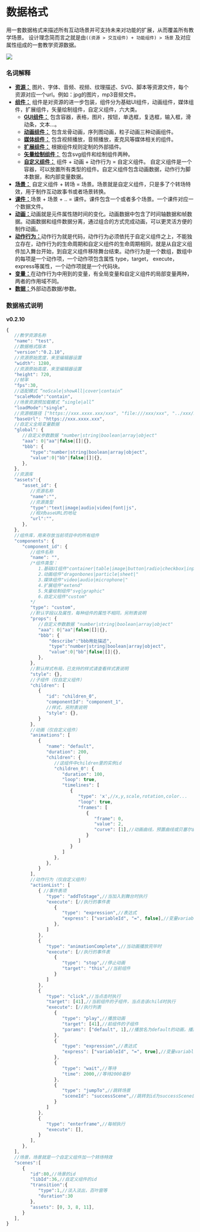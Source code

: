 # 数据格式

用一套数据格式来描述所有互动场景并可支持未来对功能的扩展，从而覆盖所有教学场景。
设计理念简而言之就是由`((资源 > 交互组件) + 功能组件) > 场景` 及对应属性组成的一套教学资源数据。

[![](../assets/data.png)](https://naotu.baidu.com/file/31d88d6860e2f2d1f1c77a85806ee64f?token=5d508053eb862955)

### 名词解释
- [**资源：**](resource.md) 图片、字体、音频、视频、纹理描述、SVG、脚本等资源文件，每个资源对应一个url。例如：jpg的图片，mp3音频文件。
- [**组件：**](component.md) 组件是对资源的进一步包装，组件分为基础UI组件，动画组件，媒体组件，扩展组件，矢量绘制组件，自定义组件，六大类。
    + [**GUI组件：**](component-gui.md) 包含容器，表格，图片，按钮，单选框，复选框，输入框，滑动条，文本...。
    + [**动画组件：**]() 包含龙骨动画，序列图动画，粒子动画三种动画组件。
    + [**媒体组件：**]() 包含视频播放，音频播放，麦克风等媒体相关的组件。
    + [**扩展组件：**]() 根据组件规则定制的外部插件。
    + [**矢量绘制组件：**]() 包含svg组件和绘制组件两种。
    + [**自定义组件：**]() 组件 + 动画 + 动作行为 = 自定义组件。 自定义组件是一个容器，可以放置所有类型的组件。自定义组件包含动画数据，动作行为脚本数据，和内部变量数据。
- [**场景：**](scene.md) 自定义组件 + 转场 = 场景。场景就是自定义组件，只是多了个转场特效，用于制作互动故事书或者场景转换。
- [**课件：**]()场景 + 场景 + .. = 课件。课件包含一个或者多个场景。一个课件对应一个数据文件。
- [**动画：**](animation.md)动画就是元件属性随时间的变化。动画数据中包含了时间轴数据和帧数据。动画数据和组件数据分离，通过组合的方式完成动画，可以更灵活方便的制作动画。
- [**动作行为：**]()动作行为就是代码，动作行为必须依托于自定义组件之上，不能独立存在，动作行为的生命周期和自定义组件的生命周期相同，就是从自定义组件加入舞台开始，到自定义组件移除舞台结束。动作行为是一个数组，数组中的每项是一个动作项，一个动作项包含属性 type，target， execute，express等属性，一个动作项就是一个代码块。
- [**变量：**]()在动作行为中用到的变量，有全局变量和自定义组件的局部变量两种，两者的作用域不同。
- [**数据：**]()外部动态数据/参数。

### 数据格式说明
<div class="panelHeader pdl mt1"><b>v0.2.10</b></div>

```js
{
   //教学资源名称
   "name": "test",
   //数据格式版本
   "version":"0.2.10",
   //资源原始宽度，来至编辑器设置
   "width": 1280,
   //资源原始高度，来至编辑器设置
   "height": 720,
   //帧率
   "fps":30,
   //适配模式 “noScale|showAll|cover|contain”
   "scaleMode":"contain",
   //场景资源预加载模式 “single|all”
   "loadMode":"single",
   //资源根路径 ["https://xxx.xxxx.xxx/xxx", "file:///xxx/xxx", "../xxx/xx"]
   "baseUrl": "https://xxx.xxxx.xxx",
   //自定义全局变量数据
   "global": {
      //自定义参数数据 "number|string|boolean|array|object"
      "aaa": 0|"aa"|false|[]|{},
      "bbb": {
         "type":"number|string|boolean|array|object",
         "value":0|"bb"|false|[]|{},
      },
   },
   //资源库
   "assets":{
      "asset_id": {
         //资源名称
         "name":"",
         //资源类型
         "type":"text|image|audio|video|font|js",
         //相对baseURL的地址
         "url":"",
      },
   },
   //组件库，用来存放当前项目中的所有组件
   "components": {
      "component_id": {
         //组件名称
         "name": "",
         /*组件类型：
            1.基础UI组件"container|table|image|button|radio|checkbox|input|slider|text|.."
            2.动画组件"dragonbones|particle|sheet|"
            3.媒体组件"video|audio|microphone|"
            4.扩展组件"extend"
            5.矢量绘制组件"svg|graphic"
            6.自定义组件"custom"
         */
         "type": "custom",
         //默认字段以及属性，每种组件的属性不相同，另附表说明
         "props": {
            //自定义参数数据 "number|string|boolean|array|object"
            "aaa": 0|"aa"|false|[]|{},
            "bbb": {
                "describe":"bbb用处描述",
                "type":"number|string|boolean|array|object",
                "value":0|"bb"|false|[]|{},
            },
         },
         //默认样式布局，已支持的样式请查看样式表说明
         "style": {},
         //子组件（仅自定义组件）
         "children": [
            {
               "id": "children_0",
               "componentId": "component_1",
               //样式，另附表说明
               "style": {},
            }
         },
         //动画（仅自定义组件）
         "animations": [
            {
               "name": "default",
               "duration": 200,
               "children": {
                  //这组件中children里的实例id
                  "children_0": {
                     "duration": 100,
                     "loop": true,
                     "timelines": [
                        {
                           "type": 'x',//x,y,scale,rotation,color...
                           "loop": true,
                           "frames": [
                              {
                                 "frame": 0,
                                 "value": 2,
                                 "curve": [1],//动画曲线，预置曲线或贝塞尔曲线
                              }
                           ]
                        }
                     ]
                  },
               },
            }
         ],
         //动作行为（仅自定义组件）
         "actionList": [
            { //事件表项
               "type": "addToStage",//当加入到舞台时执行
               "execute": [//执行的事件表
                  {
                     "type": "expression",//表达式
                     "express": ["variableId", "=", false],//变量variableId = false；
                  },
               ]
            },
            {
               "type": "animationComplete",//当动画播放完毕时
               "execute": [//执行的事件表
                  {
                     "type": "stop",//停止动画
                     "target": "this",//当前组件
                  }
               ]
            },
            {
               "type": "click",//当点击时执行
               "target": [41],//当前组件的子组件，当点击该child时执行
               "execute": [//执行列表
                  {
                     "type": "play",//播放动画
                     "target": [41],//前组件的子组件
                     "params": ["default", 1],//播放名为default的动画，播放1次
                  },
                  {
                     "type": "expression",//表达式
                     "express": ["variableId", "=", true],//变量variableId = true；
                  },
                  {
                     "type": "wait",//等待
                     "time": 2000,//等待2000毫秒
                  },
                  {
                     "type": "jumpTo",//跳转场景
                     "sceneId": "successScene",//跳转到id为successScene的场景
                  }
               ]
            },
            {
               "type": "enterframe",//每帧执行
               "execute": [],
            }
         ],
      },
   ],
   //场景，场景就是一个自定义组件加一个转场特效
   "scenes":[
      {
         "id":80,//场景的id
         "libId":36,//自定义组件的id
         "transition":{
            "type":1,//淡入淡出，百叶窗等
            "duration":30
         },
         "assets": [0, 3, 8, 11],
      }
   ],
}
```